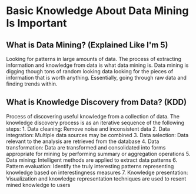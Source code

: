 # Basic Knowledge About Data Mining Is Important

## What is Data Mining? (Explained Like I'm 5)
Looking for patterns in large amounts of data. The process of extracting information and knowledge from data is what data mining is. Data mining is digging though tons of random looking data looking for the pieces of information that is worth anything. Essentially, going through raw data and finding trends within.

## What is Knowledge Discovery from Data? (KDD)
Process of discovering useful knowledge from a collection of data. The knowledge discovery process is as an iterative sequence of the following steps:
	1. Data cleaning: Remove noise and inconsistent data
	2. Data integration: Multiple data sources may be combined
	3. Data selection: Data relevant to the analysis are retrieved from the database
	4. Data transformation: Data are transformed and consolidated into forms appropriate for mining   	 by performing summary or aggregation operations
	5. Data mining: Intelligent methods are applied to extract data patterns
	6. Pattern evaluation: Identify the truly interesting patterns representing knowledge based on 	   interestingness measures
	7. Knowledge presentation: Visualization and knowledge representation techniques are used        	to resent mined knowledge to users

